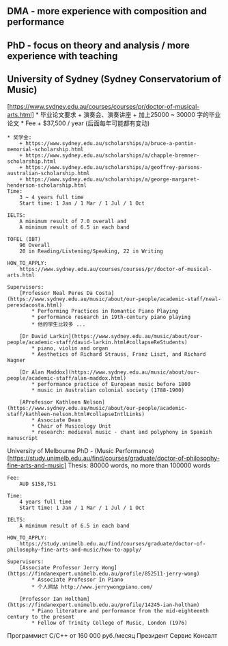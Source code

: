 ## DMA - more experience with composition and performance
## PhD - focus on theory and analysis / more experience with teaching

## University of Sydney (Sydney Conservatorium of Music)
[https://www.sydney.edu.au/courses/courses/pr/doctor-of-musical-arts.html]
	* 毕业论文要求
		+ 演奏会、演奏讲座
		+ 加上25000 ~ 30000 字的毕业论文
	* Fee
		+ $37,500 / year (后面每年可能都有变动)

	* 奖学金:
		+ https://www.sydney.edu.au/scholarships/a/bruce-a-pontin-memorial-scholarship.html
		+ https://www.sydney.edu.au/scholarships/a/chapple-bremner-scholarship.html
		+ https://www.sydney.edu.au/scholarships/a/geoffrey-parsons-australian-scholarship.html
		+ https://www.sydney.edu.au/scholarships/a/george-margaret-henderson-scholarship.html
	Time: 
		3 ~ 4 years full time
		Start time: 1 Jan / 1 Mar / 1 Jul / 1 Oct

	IELTS: 
		A minimum result of 7.0 overall and 
		A minimum result of 6.5 in each band

	TOFEL (IBT)
		96 Overall
		20 in Reading/Listening/Speaking, 22 in Writing

	HOW_TO_APPLY:
		https://www.sydney.edu.au/courses/courses/pr/doctor-of-musical-arts.html

	Supervisors:
		[Professor Neal Peres Da Costa](https://www.sydney.edu.au/music/about/our-people/academic-staff/neal-peresdacosta.html)
			* Performing Practices in Romantic Piano Playing
			* performance research in 19th-century piano playing
			* 他的学生比较多 ...

		[Dr David Larkin](https://www.sydney.edu.au/music/about/our-people/academic-staff/david-larkin.html#collapseReStudents)
			* piano, violin and organ
			* Aesthetics of Richard Strauss, Franz Liszt, and Richard Wagner

		[Dr Alan Maddox](https://www.sydney.edu.au/music/about/our-people/academic-staff/alan-maddox.html)
			* performance practice of European music before 1800
			* music in Australian colonial society (1788-1900)

		[AProfessor Kathleen Nelson](https://www.sydney.edu.au/music/about/our-people/academic-staff/kathleen-nelson.html#collapseIntlLinks)
			* Associate Dean
			* Chair of Musicology Unit
			* research: medieval music - chant and polyphony in Spanish manuscript




University of Melbourne
PhD - (Music Performance)
[https://study.unimelb.edu.au/find/courses/graduate/doctor-of-philosophy-fine-arts-and-music]
	Thesis:
		80000 words, no more than 100000 words

	Fee: 
		AUD $158,751

	Time: 
		4 years full time
		Start time: 1 Jan / 1 Mar / 1 Jul / 1 Oct

	IELTS: 
		A minimum result of 6.5 in each band

	HOW_TO_APPLY:
		https://study.unimelb.edu.au/find/courses/graduate/doctor-of-philosophy-fine-arts-and-music/how-to-apply/

	Supervisors:
		[Associate Professor Jerry Wong](https://findanexpert.unimelb.edu.au/profile/852511-jerry-wong)
			* Associate Professor In Piano
			* 个人网站 http://www.jerrywongpiano.com/

		[Professor Ian Holtham](https://findanexpert.unimelb.edu.au/profile/14245-ian-holtham)
			* Piano literature and performance from the mid-eighteenth century to the present
			* Fellow of Trinity College of Music, London (1976)



Программист C/С++
от 160 000 руб./месяц
Президент Сервис Консалт
